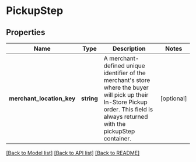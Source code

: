 # PickupStep

## Properties
Name | Type | Description | Notes
------------ | ------------- | ------------- | -------------
**merchant_location_key** | **string** | A merchant-defined unique identifier of the merchant&#x27;s store where the buyer will pick up their In-Store Pickup order. This field is always returned with the pickupStep container. | [optional] 

[[Back to Model list]](../../README.md#documentation-for-models) [[Back to API list]](../../README.md#documentation-for-api-endpoints) [[Back to README]](../../README.md)

